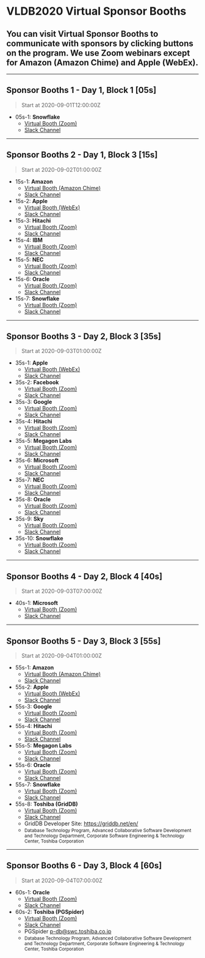 # VLDB2020 Virtual Sponsor Booths

## You can visit Virtual Sponsor Booths to communicate with sponsors by clicking buttons on the program. We use Zoom webinars except for Amazon (Amazon Chime) and Apple (WebEx).

----

## Sponsor Booths 1 - Day 1, Block 1 [05s]

> Start at <span class="timeUTC">2020-09-01T12:00:00Z</span>

* 05s-1: **Snowflake**
    * [Virtual Booth (Zoom)](https://tokyo.vldb2020.org/?tg=paper&go=conference&id=pid!05s-1)
    * [Slack Channel](https://tokyo.vldb2020.org/?tg=paper&go=chat&id=pid!05s-1)

----

## Sponsor Booths 2 - Day 1, Block 3 [15s]

> Start at <span class="timeUTC">2020-09-02T01:00:00Z</span>

* 15s-1: **Amazon**
    * [Virtual Booth (Amazon Chime)](https://tokyo.vldb2020.org/?tg=paper&go=conference&id=pid!15s-1)
    * [Slack Channel](https://tokyo.vldb2020.org/?tg=paper&go=chat&id=pid!15s-1)
* 15s-2: **Apple**
    * [Virtual Booth (WebEx)](https://tokyo.vldb2020.org/?tg=paper&go=conference&id=pid!15s-2)
    * [Slack Channel](https://tokyo.vldb2020.org/?tg=paper&go=chat&id=pid!15s-2)
* 15s-3: **Hitachi**
    * [Virtual Booth (Zoom)](https://tokyo.vldb2020.org/?tg=paper&go=conference&id=pid!15s-3)
    * [Slack Channel](https://tokyo.vldb2020.org/?tg=paper&go=chat&id=pid!15s-3)
* 15s-4: **IBM**
    * [Virtual Booth (Zoom)](https://tokyo.vldb2020.org/?tg=paper&go=conference&id=pid!15s-4)
    * [Slack Channel](https://tokyo.vldb2020.org/?tg=paper&go=chat&id=pid!15s-4)
* 15s-5: **NEC**
    * [Virtual Booth (Zoom)](https://tokyo.vldb2020.org/?tg=paper&go=conference&id=pid!15s-5)
    * [Slack Channel](https://tokyo.vldb2020.org/?tg=paper&go=chat&id=pid!15s-5)
* 15s-6: **Oracle**
    * [Virtual Booth (Zoom)](https://tokyo.vldb2020.org/?tg=paper&go=conference&id=pid!15s-6)
    * [Slack Channel](https://tokyo.vldb2020.org/?tg=paper&go=chat&id=pid!15s-6)
* 15s-7: **Snowflake**
    * [Virtual Booth (Zoom)](https://tokyo.vldb2020.org/?tg=paper&go=conference&id=pid!15s-7)
    * [Slack Channel](https://tokyo.vldb2020.org/?tg=paper&go=chat&id=pid!15s-7)

----

## Sponsor Booths 3 - Day 2, Block 3 [35s]

> Start at <span class="timeUTC">2020-09-03T01:00:00Z</span>

* 35s-1: **Apple**
    * [Virtual Booth (WebEx)](https://tokyo.vldb2020.org/?tg=paper&go=conference&id=pid!35s-1)
    * [Slack Channel](https://tokyo.vldb2020.org/?tg=paper&go=chat&id=pid!35s-1)
* 35s-2: **Facebook**
    * [Virtual Booth (Zoom)](https://tokyo.vldb2020.org/?tg=paper&go=conference&id=pid!35s-2)
    * [Slack Channel](https://tokyo.vldb2020.org/?tg=paper&go=chat&id=pid!35s-2)
* 35s-3: **Google**
    * [Virtual Booth (Zoom)](https://tokyo.vldb2020.org/?tg=paper&go=conference&id=pid!35s-3)
    * [Slack Channel](https://tokyo.vldb2020.org/?tg=paper&go=chat&id=pid!35s-3)
* 35s-4: **Hitachi**
    * [Virtual Booth (Zoom)](https://tokyo.vldb2020.org/?tg=paper&go=conference&id=pid!35s-4)
    * [Slack Channel](https://tokyo.vldb2020.org/?tg=paper&go=chat&id=pid!35s-4)
* 35s-5: **Megagon Labs**
    * [Virtual Booth (Zoom)](https://tokyo.vldb2020.org/?tg=paper&go=conference&id=pid!35s-5)
    * [Slack Channel](https://tokyo.vldb2020.org/?tg=paper&go=chat&id=pid!35s-5)
* 35s-6: **Microsoft**
    * [Virtual Booth (Zoom)](https://tokyo.vldb2020.org/?tg=paper&go=conference&id=pid!35s-6)
    * [Slack Channel](https://tokyo.vldb2020.org/?tg=paper&go=chat&id=pid!35s-6)
* 35s-7: **NEC**
    * [Virtual Booth (Zoom)](https://tokyo.vldb2020.org/?tg=paper&go=conference&id=pid!35s-7)
    * [Slack Channel](https://tokyo.vldb2020.org/?tg=paper&go=chat&id=pid!35s-7)
* 35s-8: **Oracle**
    * [Virtual Booth (Zoom)](https://tokyo.vldb2020.org/?tg=paper&go=conference&id=pid!35s-8)
    * [Slack Channel](https://tokyo.vldb2020.org/?tg=paper&go=chat&id=pid!35s-8)
* 35s-9: **Sky**
    * [Virtual Booth (Zoom)](https://tokyo.vldb2020.org/?tg=paper&go=conference&id=pid!35s-9)
    * [Slack Channel](https://tokyo.vldb2020.org/?tg=paper&go=chat&id=pid!35s-9)
* 35s-10: **Snowflake**
    * [Virtual Booth (Zoom)](https://tokyo.vldb2020.org/?tg=paper&go=conference&id=pid!35s-10)
    * [Slack Channel](https://tokyo.vldb2020.org/?tg=paper&go=chat&id=pid!35s-10)

----

## Sponsor Booths 4 - Day 2, Block 4 [40s]

> Start at <span class="timeUTC">2020-09-03T07:00:00Z</span>

* 40s-1: **Microsoft**
    * [Virtual Booth (Zoom)](https://tokyo.vldb2020.org/?tg=paper&go=conference&id=pid!40s-1)
    * [Slack Channel](https://tokyo.vldb2020.org/?tg=paper&go=chat&id=pid!40s-1)

----

## Sponsor Booths 5 - Day 3, Block 3 [55s]

> Start at <span class="timeUTC">2020-09-04T01:00:00Z</span>

* 55s-1: **Amazon**
    * [Virtual Booth (Amazon Chime)](https://tokyo.vldb2020.org/?tg=paper&go=conference&id=pid!55s-1)
    * [Slack Channel](https://tokyo.vldb2020.org/?tg=paper&go=chat&id=pid!55s-1)
* 55s-2: **Apple**
    * [Virtual Booth (WebEx)](https://tokyo.vldb2020.org/?tg=paper&go=conference&id=pid!55s-2)
    * [Slack Channel](https://tokyo.vldb2020.org/?tg=paper&go=chat&id=pid!55s-2)
* 55s-3: **Google**
    * [Virtual Booth (Zoom)](https://tokyo.vldb2020.org/?tg=paper&go=conference&id=pid!55s-3)
    * [Slack Channel](https://tokyo.vldb2020.org/?tg=paper&go=chat&id=pid!55s-3)
* 55s-4: **Hitachi**
    * [Virtual Booth (Zoom)](https://tokyo.vldb2020.org/?tg=paper&go=conference&id=pid!55s-4)
    * [Slack Channel](https://tokyo.vldb2020.org/?tg=paper&go=chat&id=pid!55s-4)
* 55s-5: **Megagon Labs**
    * [Virtual Booth (Zoom)](https://tokyo.vldb2020.org/?tg=paper&go=conference&id=pid!55s-5)
    * [Slack Channel](https://tokyo.vldb2020.org/?tg=paper&go=chat&id=pid!55s-5)
* 55s-6: **Oracle**
    * [Virtual Booth (Zoom)](https://tokyo.vldb2020.org/?tg=paper&go=conference&id=pid!55s-6)
    * [Slack Channel](https://tokyo.vldb2020.org/?tg=paper&go=chat&id=pid!55s-6)
* 55s-7: **Snowflake**
    * [Virtual Booth (Zoom)](https://tokyo.vldb2020.org/?tg=paper&go=conference&id=pid!55s-7)
    * [Slack Channel](https://tokyo.vldb2020.org/?tg=paper&go=chat&id=pid!55s-7)
* 55s-8: **Toshiba (GridDB)**
    * [Virtual Booth (Zoom)](https://tokyo.vldb2020.org/?tg=paper&go=conference&id=pid!55s-8)
    * [Slack Channel](https://tokyo.vldb2020.org/?tg=paper&go=chat&id=pid!55s-8)
    * GridDB Developer Site: https://griddb.net/en/
    * <small>Database Technology Program, Advanced Collaborative Software Development and Technology Department, Corporate Software Engineering & Technology Center, Toshiba Corporation</small>

----

## Sponsor Booths 6 - Day 3, Block 4 [60s]

> Start at <span class="timeUTC">2020-09-04T07:00:00Z</span>

* 60s-1: **Oracle**
    * [Virtual Booth (Zoom)](https://tokyo.vldb2020.org/?tg=paper&go=conference&id=pid!60s-1)
    * [Slack Channel](https://tokyo.vldb2020.org/?tg=paper&go=chat&id=pid!60s-1)
* 60s-2: **Toshiba (PGSpider)**
    * [Virtual Booth (Zoom)](https://tokyo.vldb2020.org/?tg=paper&go=conference&id=pid!60s-2)
    * [Slack Channel](https://tokyo.vldb2020.org/?tg=paper&go=chat&id=pid!60s-2)
    * PGSpider <p-db@swc.toshiba.co.jp>
    * <small>Database Technology Program, Advanced Collaborative Software Development and Technology Department, Corporate Software Engineering & Technology Center, Toshiba Corporation</small>
